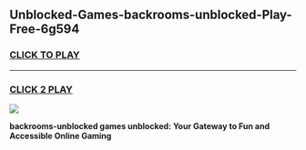 
## Unblocked-Games-backrooms-unblocked-Play-Free-6g594
<h3>
<a href="https://premium76.site?title=backrooms-unblocked&ref=18A1">CLICK TO PLAY</a></h3>
<hr>

<h3>
<a href="https://premium76.site?title=backrooms-unblocked&ref=18A1">CLICK 2 PLAY</a>
  
</h3>

<a href="https://premium76.site?title=backrooms-unblocked&ref=18A1"><img src="https://clearcache.store/games.png"></a>


**backrooms-unblocked games unblocked: Your Gateway to Fun and Accessible Online Gaming**
